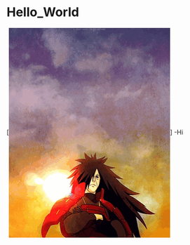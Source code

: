 # Hello_World

[<img src="https://github.com/WojtekNav/Hello_World/blob/main/intro.gif" align="center" title="HI"/>]    -Hi

